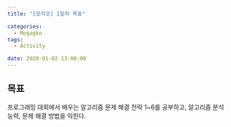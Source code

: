 ```yaml
---
title: "[모각코] 1일차 목표"

categories:
  - Mogagko
tags:
  - Activity

date: 2020-01-02 13:00:00
---
```


## 목표
프로그래밍 대회에서 배우는 알고리즘 문제 해결 전략 1~6를 공부하고, 알고리즘 분석 능력, 문제 해결 방법을 익힌다.
